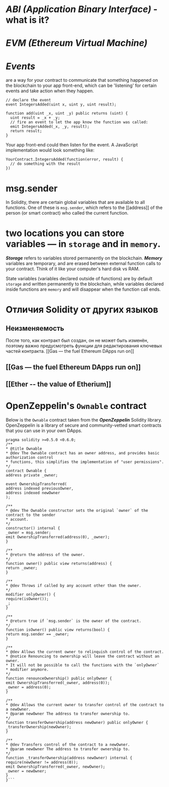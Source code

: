 # _**ABI (Application Binary Interface)**_ - what is it?

# _**EVM (Ethereum Virtual Machine)**_

# **_Events_**
are a way for your contract to communicate that something happened on the blockchain to your app front-end, which can be 'listening' for certain events and take action when they happen.
```
// declare the event
event IntegersAdded(uint x, uint y, uint result);

function add(uint _x, uint _y) public returns (uint) {
  uint result = _x + _y;
  // fire an event to let the app know the function was called:
  emit IntegersAdded(_x, _y, result);
  return result;
}
```
Your app front-end could then listen for the event. A JavaScript implementation would look something like:
```
YourContract.IntegersAdded(function(error, result) {
  // do something with the result
})
```
# msg.sender

In Solidity, there are certain global variables that are available to all functions. One of these is `msg.sender`, which refers to the [[address]] of the person (or smart contract) who called the current function.

# two locations you can store variables — in `storage` and in `memory`.

**_Storage_** refers to variables stored permanently on the blockchain. **_Memory_** variables are temporary, and are erased between external function calls to your contract. Think of it like your computer's hard disk vs RAM.

State variables (variables declared outside of functions) are by default `storage` and written permanently to the blockchain, while variables declared inside functions are `memory` and will disappear when the function call ends.
# Отличия Solidity от других языков
## Неизменяемость
После того, как контракт был создан, он не может быть изменён, поэтому важно предусмотреть функции для редактирования ключевых частей контракта.
[[Gas — the fuel Ethereum DApps run on]]
## [[Gas — the fuel Ethereum DApps run on]]
## [[Ether --  the value of Etherium]]
# OpenZeppelin's `Ownable` contract

Below is the `Ownable` contract taken from the **_OpenZeppelin_** Solidity library. OpenZeppelin is a library of secure and community-vetted smart contracts that you can use in your own DApps.
```
pragma solidity >=0.5.0 <0.6.0;
/**
* @title Ownable
* @dev The Ownable contract has an owner address, and provides basic authorization control
* functions, this simplifies the implementation of "user permissions".
*/
contract Ownable {
address private _owner;
  
event OwnershipTransferred(
address indexed previousOwner,
address indexed newOwner
);
  
/**
* @dev The Ownable constructor sets the original `owner` of the contract to the sender
* account.
*/
constructor() internal {
_owner = msg.sender;
emit OwnershipTransferred(address(0), _owner);
}
  
/**
* @return the address of the owner.
*/
function owner() public view returns(address) {
return _owner;
}
  
/**
* @dev Throws if called by any account other than the owner.
*/
modifier onlyOwner() {
require(isOwner());
_;
}
  
/**
* @return true if `msg.sender` is the owner of the contract.
*/
function isOwner() public view returns(bool) {
return msg.sender == _owner;
}
  
/**
* @dev Allows the current owner to relinquish control of the contract.
* @notice Renouncing to ownership will leave the contract without an owner.
* It will not be possible to call the functions with the `onlyOwner`
* modifier anymore.
*/
function renounceOwnership() public onlyOwner {
emit OwnershipTransferred(_owner, address(0));
_owner = address(0);
}
  
/**
* @dev Allows the current owner to transfer control of the contract to a newOwner.
* @param newOwner The address to transfer ownership to.
*/
function transferOwnership(address newOwner) public onlyOwner {
_transferOwnership(newOwner);
}
  
/**
* @dev Transfers control of the contract to a newOwner.
* @param newOwner The address to transfer ownership to.
*/
function _transferOwnership(address newOwner) internal {
require(newOwner != address(0));
emit OwnershipTransferred(_owner, newOwner);
_owner = newOwner;
}
}```

